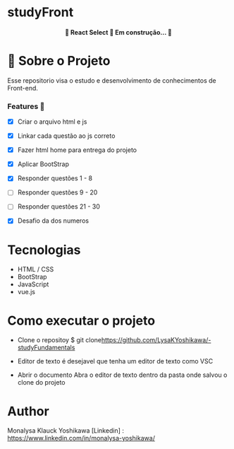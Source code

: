 #  studyFront

<h4 align="center"> 
	🚧  React Select 🚀 Em construção...  🚧
</h4>



  #  :rocket: Sobre o Projeto

Esse repositorio visa o estudo e desenvolvimento de conhecimentos de Front-end.

### Features :feet:

- [x] Criar o arquivo html e js
- [x] Linkar cada questão ao js correto
- [x] Fazer html home para entrega do projeto
- [x] Aplicar BootStrap
- [x] Responder questões 1 - 8
- [ ] Responder questões 9 - 20
- [ ] Responder questões 21 - 30
- [x] Desafio da dos numeros


# Tecnologias 

- HTML / CSS
- BootStrap
- JavaScript
- vue.js

# Como executar o projeto

  - Clone o repositoy 
  $ git clone<https://github.com/LysaKYoshikawa/-studyFundamentals>
  
  - Editor de texto
  é desejavel que tenha um editor de texto como VSC
  
  - Abrir o documento
  Abra o editor de texto dentro da pasta onde salvou o clone do projeto

# Author
Monalysa Klauck Yoshikawa
[Linkedin] : <https://www.linkedin.com/in/monalysa-yoshikawa/>



